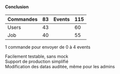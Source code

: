  #### Conclusion
        
        
|Commandes |83|Events| 115| 
|----------|--|------|----|
| Users    |43|      |60  | 
| Job      |40|      | 55 |

1 commande pour envoyer de 0 à 4 events

<aside class="notes">
    Facilement testable, sans mock<br/>
    Support de production simplifié<br/>
    Modification des datas auditée, même pour les admins<br/>
    
</aside>

